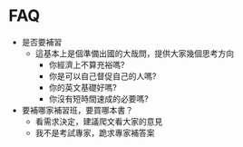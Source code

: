 # FAQ

- 是否要補習
  - 這基本上是個準備出國的大哉問，提供大家幾個思考方向
    - 你經濟上不算充裕嗎?
    - 你是可以自己督促自己的人嗎?
    - 你的英文基礎好嗎?
    - 你沒有短時間速成的必要嗎?
- 要補哪家補習班，要買哪本書？
  - 看需求決定，建議爬文看大家的意見
  - 我不是考試專家，跪求專家補答案